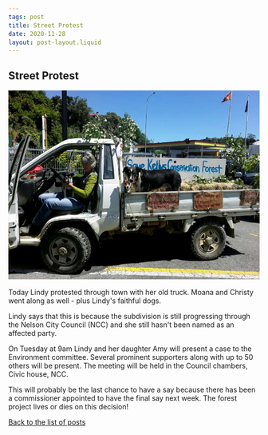 ```yaml
---
tags: post
title: Street Protest
date: 2020-11-28
layout: post-layout.liquid
---
```


## Street Protest

![Lindy's old truck decked out with signage](/images/news/truck-with-protest-signs.jpg)

Today Lindy protested through town with her old truck. Moana and Christy went along as well - plus Lindy's faithful dogs. 

Lindy says that this is because the subdivision is still progressing through the Nelson City Council (NCC) and she still hasn't been named as an affected party.

On Tuesday at 9am Lindy and her daughter Amy will present a case to the Environment committee. Several prominent supporters along with up to 50 others will be present. The meeting will be held in the Council chambers, Civic house, NCC.

This will probably be the last chance to have a say because there has been a commissioner appointed to have the final say next week. The forest project lives or dies on this decision!


[Back to the list of posts](/postlist)

<p>&nbsp;</p>